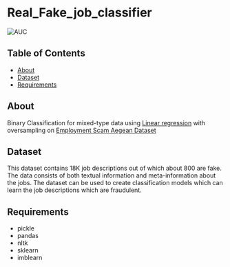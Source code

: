 # Real_Fake_job_classifier
![AUC](https://img.shields.io/badge/AUC-92.82%25-green.svg)

## Table of Contents
+ [About](#about)
+ [Dataset](#dataset)
+ [Requirements](#requirements)

## About <a name = "about"></a>
Binary Classification for mixed-type data using [Linear regression](https://en.wikipedia.org/wiki/Linear_regression) with oversampling on [Employment Scam Aegean Dataset](http://emscad.samos.aegean.gr/)

## Dataset <a name = "dataset"></a>
This dataset contains 18K job descriptions out of which about 800 are fake. The data consists of both textual information and meta-information about the jobs. The dataset can be used to create classification models which can learn the job descriptions which are fraudulent. 

## Requirements <a name = "requirements"></a>
- pickle
- pandas
- nltk
- sklearn
- imblearn

